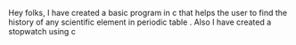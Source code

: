Hey folks,
I have created a basic program in c that helps the user to find the history of any scientific element in periodic table . Also I have created a stopwatch using c
